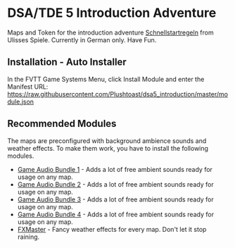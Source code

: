 # DSA/TDE 5 Introduction Adventure
Maps and Token for the introduction adventure [Schnellstartregeln](https://www.ulisses-spiele.de/assets/download/DSA-Schnellstartregeln.pdf) from Ulisses Spiele.
Currently in German only. Have Fun.

## Installation - Auto Installer
In the FVTT Game Systems Menu, click Install Module and enter the Manifest URL: https://raw.githubusercontent.com/Plushtoast/dsa5_introduction/master/module.json

## Recommended Modules
The maps are preconfigured with background ambience sounds and weather effects. To make them work, you have to install the following modules.
- [Game Audio Bundle 1](https://github.com/datdamnzotz/FoundryVTT-Game-Audio-Bundle-1) - Adds a lot of free ambient sounds ready for usage on any map.
- [Game Audio Bundle 2](https://github.com/datdamnzotz/FoundryVTT-Game-Audio-Bundle-2) - Adds a lot of free ambient sounds ready for usage on any map.
- [Game Audio Bundle 3](https://github.com/datdamnzotz/FoundryVTT-Game-Audio-Bundle-3) - Adds a lot of free ambient sounds ready for usage on any map.
- [Game Audio Bundle 4](https://github.com/datdamnzotz/FoundryVTT-Game-Audio-Bundle-4) - Adds a lot of free ambient sounds ready for usage on any map.
- [FXMaster](https://gitlab.com/mesfoliesludiques/foundryvtt-fxmaster) - Fancy weather effects for every map. Don't let it stop raining.
